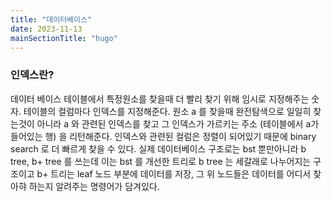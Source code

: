 ```yaml
---
title: "데이터베이스"
date: 2023-11-13
mainSectionTitle: "hugo"
---
```

### 인덱스란?
데이터 베이스 테이블에서 특정원소를 찾을때 더 빨리 찾기 위해 임시로 지정해주는 숫자. 테이블의 컬럼마다 인덱스를 지정해준다. 원소 a 를 찾을때 완전탐색으로 일일히 찾는것이 아니라 a 와 관련된 인덱스를 찾고 그 인덱스가 가르키는 주소 (테이블에서 a가 들어있는 행) 을 리턴해준다. 인덱스와 관련된 컬럼은 정렬이 되어있기 때문에 binary search 로 더 빠르게 찾을 수 있다. 실제 데이터베이스 구조로는 bst 뿐만아니라 b tree, b+ tree 를 쓰는데 이는 bst 를 개선한 트리로 b tree 는 세갈래로 나누어지는 구조이고 b+ 트리는 leaf 노드 부분에 데이터를 저장, 그 위 노드들은 데이터를 어디서 찾아햐 하는지 알려주는 명령어가 담겨있다. 